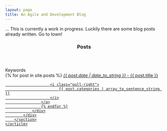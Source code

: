 ```yaml
---
layout: page
title: An Agile and Development Blog
---
```

<p>
  ... This is currently a work in progress. Luckily there are some blog posts already written. Go to town!
</p>

<div class="container">
    <article>
        <div class="row">
            <header>
                <h3>Posts</h3>
            </header>
        </div>
        <section>
            <div class="row">
                <label class="col-xs-10 col-sm-11 col-md-11">
                    Keywords
                </label>
            </div>
            <div class="row">
                <div class="list-group col-xs-10 col-sm-11 col-md-11">
                    {% for post in site.posts %}
                    <a class="list-group-item"
                       href="{{ post.url }}"> 
                        <i>{{ post.date | date_to_string }}</i> - {{ post.title }}

                        <i class="pull-right">
                            {{ post.categories | array_to_sentence_string }}
                        </i>
                    </a>
                    {% endfor %}
                </div>
            </div>
        </section>
    </article>
</div>


